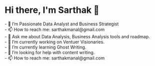 <h1>Hi there, I'm Sarthak 👋</h1>
- 🌱 I’m Passionate Data Analyst and Business Strategist <br>
- 📫 How to reach me: sarthakmanal@gmail.com <br>
- 💬 Ask me about Data Analysis, Business Analysis tools and roadmap. <br>
- 🔭 I’m currently working on Ventuer Visionaries. <br>
- 🌱 I’m currently learning Ghost Writing. <br>
- 🤔 I’m looking for help with content writing. <br>
- 📫 How to reach me: sarthakmanal@gmail.com
<!--
Here are some ideas to get you started:

- 👯 I’m looking to collaborate on ...
- 💬 Ask me about ...
- 😄 Pronouns: ...
- ⚡ Fun fact: ...
-->
